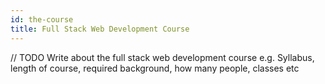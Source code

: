 ```yaml
---
id: the-course
title: Full Stack Web Development Course
---
```


// TODO Write about the full stack web development course e.g. Syllabus, length of course, required background, how many people, classes etc

